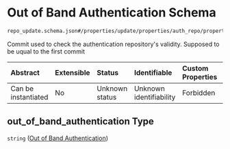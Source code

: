 # Out of Band Authentication Schema

```txt
repo_update.schema.json#/properties/update/properties/auth_repo/properties/data/properties/out_of_band_authentication
```

Commit used to check the authentication repository's validity. Supposed to be uqual to the first commit

| Abstract            | Extensible | Status         | Identifiable            | Custom Properties | Additional Properties | Access Restrictions | Defined In                                                                           |
| :------------------ | :--------- | :------------- | :---------------------- | :---------------- | :-------------------- | :------------------ | :----------------------------------------------------------------------------------- |
| Can be instantiated | No         | Unknown status | Unknown identifiability | Forbidden         | Allowed               | none                | [repo-update.schema.json*](docs/repo-update.schema.json "open original schema") |

## out_of_band_authentication Type

`string` ([Out of Band Authentication](repo-update-properties-update-data-properties-auth-repo-with-update-details-properties-auth-repo-properties-out-of-band-authentication.md))
